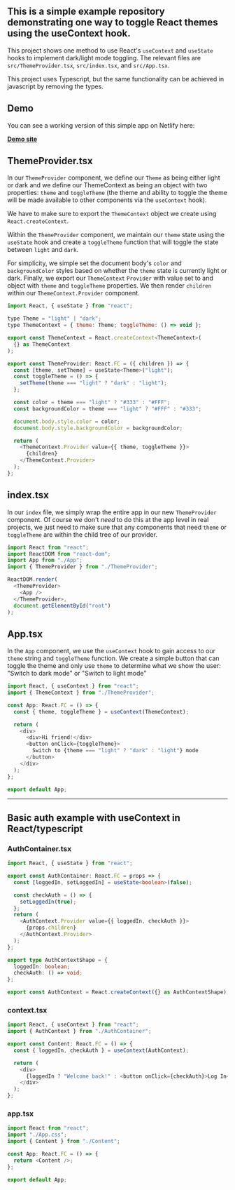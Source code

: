 ## This is a simple example repository demonstrating one way to toggle React themes using the useContext hook.

This project shows one method to use React's `useContext` and `useState` hooks to implement dark/light mode toggling. The relevant files are `src/ThemeProvider.tsx`, `src/index.tsx`, and `src/App.tsx`.

This project uses Typescript, but the same functionality can be achieved in javascript by removing the types.

## Demo

You can see a working version of this simple app on Netlify here:

**[Demo site](https://usecontext-theme-demo.netlify.com/)**

## ThemeProvider.tsx

In our `ThemeProvider` component, we define our `Theme` as being either light or dark and we define our ThemeContext as being an object with two properties: `theme` and `toggleTheme` (the theme and ability to toggle the theme will be made available to other components via the `useContext` hook).

We have to make sure to export the `ThemeContext` object we create using `React.createContext`.

Within the `ThemeProvider` component, we maintain our `theme` state using the `useState` hook and create a `toggleTheme` function that will toggle the state between `light` and `dark`.

For simplicity, we simple set the document body's `color` and `backgroundColor` styles based on whether the `theme` state is currently light or dark. Finally, we export our `ThemeContext` `Provider` with value set to and object with `theme` and `toggleTheme` properties. We then render `children` within our `ThemeContext.Provider` component.

```javascript
import React, { useState } from "react";

type Theme = "light" | "dark";
type ThemeContext = { theme: Theme; toggleTheme: () => void };

export const ThemeContext = React.createContext<ThemeContext>(
  {} as ThemeContext
);

export const ThemeProvider: React.FC = ({ children }) => {
  const [theme, setTheme] = useState<Theme>("light");
  const toggleTheme = () => {
    setTheme(theme === "light" ? "dark" : "light");
  };

  const color = theme === "light" ? "#333" : "#FFF";
  const backgroundColor = theme === "light" ? "#FFF" : "#333";

  document.body.style.color = color;
  document.body.style.backgroundColor = backgroundColor;

  return (
    <ThemeContext.Provider value={{ theme, toggleTheme }}>
      {children}
    </ThemeContext.Provider>
  );
};
```

## index.tsx

In our `index` file, we simply wrap the entire app in our new `ThemeProvider` component. Of course we don't _need_ to do this at the app level in real projects, we just need to make sure that any components that need `theme` or `toggleTheme` are within the child tree of our provider.

```javascript
import React from "react";
import ReactDOM from "react-dom";
import App from "./App";
import { ThemeProvider } from "./ThemeProvider";

ReactDOM.render(
  <ThemeProvider>
    <App />
  </ThemeProvider>,
  document.getElementById("root")
);
```

## App.tsx

In the `App` component, we use the `useContext` hook to gain access to our `theme` string and `toggleTheme` function. We create a simple button that can toggle the theme and only use `theme` to determine what we show the user: "Switch to dark mode" or "Switch to light mode"

```javascript
import React, { useContext } from "react";
import { ThemeContext } from "./ThemeProvider";

const App: React.FC = () => {
  const { theme, toggleTheme } = useContext(ThemeContext);

  return (
    <div>
      <div>Hi friend!</div>
      <button onClick={toggleTheme}>
        Switch to {theme === "light" ? "dark" : "light"} mode
      </button>
    </div>
  );
};

export default App;
```

-----

## Basic auth example with useContext in React/typescript

### AuthContainer.tsx
```typescript
import React, { useState } from "react";

export const AuthContainer: React.FC = props => {
  const [loggedIn, setLoggedIn] = useState<boolean>(false);

  const checkAuth = () => {
    setLoggedIn(true);
  };
  return (
    <AuthContext.Provider value={{ loggedIn, checkAuth }}>
      {props.children}
    </AuthContext.Provider>
  );
};

export type AuthContextShape = {
  loggedIn: boolean;
  checkAuth: () => void;
};

export const AuthContext = React.createContext({} as AuthContextShape);
```

### context.tsx
```typescript
import React, { useContext } from "react";
import { AuthContext } from "./AuthContainer";

export const Content: React.FC = () => {
  const { loggedIn, checkAuth } = useContext(AuthContext);

  return (
    <div>
      {loggedIn ? "Welcome back!" : <button onClick={checkAuth}>Log In</button>}
    </div>
  );
};
```

### app.tsx
```typescript
import React from "react";
import "./App.css";
import { Content } from "./Content";

const App: React.FC = () => {
  return <Content />;
};

export default App;
```
